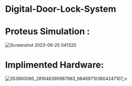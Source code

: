 # Digital-Door-Lock-System
# Proteus Simulation :
![Screenshot 2023-06-25 041320](https://github.com/AbrarKarim01/Digital-Door-Lock-System/assets/76803325/8bcba863-9720-4cf0-9ee1-e8ec5cb38a2f)

# Implimented Hardware: 
![353900095_281646390987983_984697103804247107_n](https://github.com/AbrarKarim01/Digital-Door-Lock-System/assets/76803325/b343ba94-6871-49ed-904f-4f49f9c60539)
